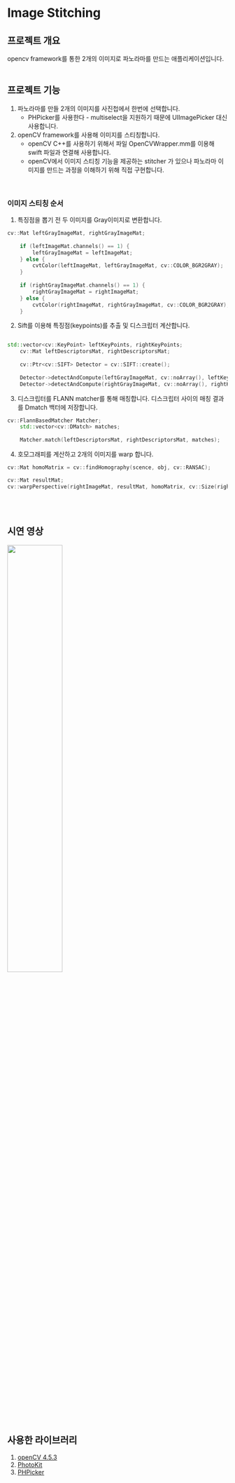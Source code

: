 # Image Stitching
## 프로젝트 개요
opencv framework를 통한 2개의 이미지로 파노라마를 만드는 애플리케이션입니다.
<br /><br />


## 프로젝트 기능
1. 파노라마를 만들 2개의 이미지를 사진첩에서 한번에 선택합니다.
    * PHPicker를 사용한다 - multiselect을 지원하기 때문에 UIImagePicker 대신 사용합니다.
2. openCV framework를 사용해 이미지를 스티칭합니다.
    * openCV C++를 사용하기 위해서 파일 OpenCVWrapper.mm를 이용해 swift 파일과 연결해 사용합니다.
    * openCV에서 이미지 스티칭 기능을 제공하는 stitcher 가 있으나 파노라마 이미지를 만드는 과정을 이해하기 위해 직접 구현합니다.

<br />

### 이미지 스티칭 순서
1. 특징점을 뽑기 전 두 이미지를 Gray이미지로 변환합니다.
```C++
cv::Mat leftGrayImageMat, rightGrayImageMat;
    
    if (leftImageMat.channels() == 1) {
        leftGrayImageMat = leftImageMat;
    } else {
        cvtColor(leftImageMat, leftGrayImageMat, cv::COLOR_BGR2GRAY);
    }
    
    if (rightGrayImageMat.channels() == 1) {
        rightGrayImageMat = rightImageMat;
    } else {
        cvtColor(rightImageMat, rightGrayImageMat, cv::COLOR_BGR2GRAY);
    }
```

2. Sift를 이용해 특징점(keypoints)를 추출 및 디스크립터 계산합니다.
```C++

std::vector<cv::KeyPoint> leftKeyPoints, rightKeyPoints;
    cv::Mat leftDescriptorsMat, rightDescriptorsMat;
    
    cv::Ptr<cv::SIFT> Detector = cv::SIFT::create();
    
    Detector->detectAndCompute(leftGrayImageMat, cv::noArray(), leftKeyPoints, leftDescriptorsMat);
    Detector->detectAndCompute(rightGrayImageMat, cv::noArray(), rightKeyPoints, rightDescriptorsMat);
```

3. 디스크립터를 FLANN matcher를 통해 매칭합니다. 디스크립터 사이의 매칭 결과를 Dmatch 백터에 저장합니다.
```C++
cv::FlannBasedMatcher Matcher;
    std::vector<cv::DMatch> matches;
    
    Matcher.match(leftDescriptorsMat, rightDescriptorsMat, matches);
```

4. 호모그래피를 계산하고 2개의 이미지를 warp 합니다.
```C++
cv::Mat homoMatrix = cv::findHomography(scence, obj, cv::RANSAC);

cv::Mat resultMat;
cv::warpPerspective(rightImageMat, resultMat, homoMatrix, cv::Size(rightImageMat.cols * 2, rightImageMat.rows * 1.2), cv::INTER_CUBIC);
```
<br /><br />


## 시연 영상
<img width="50%" src="https://user-images.githubusercontent.com/50892654/129445442-d99816c7-9fa1-4f94-9eef-4fdc86e7e03c.gif">

<br /><br />

## 사용한 라이브러리
1. [openCV 4.5.3](https://docs.opencv.org/4.5.3/)
2. [PhotoKit](https://developer.apple.com/documentation/photokit)
3. [PHPicker](https://developer.apple.com/videos/play/wwdc2021/10046/)

